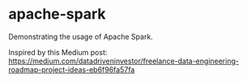 # apache-spark
Demonstrating the usage of Apache Spark.

Inspired by this Medium post: https://medium.com/datadriveninvestor/freelance-data-engineering-roadmap-project-ideas-eb6f96fa57fa
